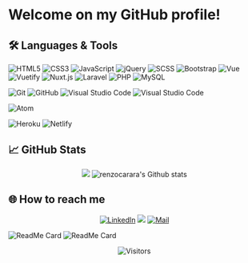 <!--
**renzocarara/renzocarara** is a ✨ _special_ ✨ repository because its `README.md` (this file) appears on your GitHub profile. -->

# Welcome on my GitHub profile!

## 🛠️ **Languages & Tools**

![HTML5](https://img.shields.io/badge/-HTML5-333333?style=flat&logo=HTML5)
![CSS3](https://img.shields.io/badge/-CSS3-333333?style=flat&logo=css3&logoColor=5ab1f8)
![JavaScript](https://img.shields.io/badge/-JavaScript-333333?style=flat&logo=javascript)
![jQuery](https://img.shields.io/badge/-jQuery-333333?style=flat&logo=jQuery&logoColor=0769AD)
![SCSS](https://img.shields.io/badge/-SCSS-333333?style=flat&logo=SASS)
![Bootstrap](https://img.shields.io/badge/-Bootstrap-333333?style=flat&logo=bootstrap&logoColor=a055f0)
![Vue](https://img.shields.io/badge/-Vue-333333?style=flat&logo=vue.js)
![Vuetify](https://img.shields.io/badge/-Vuetify-333333?style=flat&logo=vuetify&logoColor=76bbf4)
![Nuxt.js](https://img.shields.io/badge/-Nuxt-333333?style=flat&logo=Nuxt.js)
![Laravel](https://img.shields.io/badge/-Laravel-333333?style=flat&logo=laravel)
![PHP](https://img.shields.io/badge/-Php-333333?style=flat&logo=php)
![MySQL](https://img.shields.io/badge/-MySQL-333333?style=flat&logo=MySQL&logoColor=83b8ea)

![Git](https://img.shields.io/badge/-Git-333333?style=flat&logo=git&logoColor=F05032)
![GitHub](https://img.shields.io/badge/-GitHub-333333?style=flat&logo=github&logoColor=FFFFFF)
![Visual Studio Code](https://img.shields.io/badge/-Visual%20Studio%20Code-333333?style=flat&logo=visual-studio-code&logoColor=2e81f4)
![Visual Studio Code](https://img.shields.io/badge/-Visual%20Studio%20Code-333333?style=flat&logo=visual-studio-code&logoColor=007ACC)&nbsp;

![Atom](https://img.shields.io/badge/-Atom-333333?style=flat&logo=atom&logoColor=58e273)

![Heroku](https://img.shields.io/badge/-Heroku-333333?style=flat&logo=heroku&logoColor=b583ea)
![Netlify](https://img.shields.io/badge/-Netlify-333333?style=flat&logo=netlify)

## 📈 **GitHub Stats**

<p align="center">
<img src="https://github-readme-stats.vercel.app/api/top-langs/?username=renzocarara&hide_langs_below=1&theme=default&line_height=27&layout=compact" />
<img src="https://github-readme-stats.vercel.app/api?username=renzocarara&show_icons=true&count_private=true&include_all_commits=true&line_height=21" alt="renzocarara's Github stats" />
</p>

## 🌐 **How to reach me**

<p align="center">
<a href="https://www.linkedin.com/in/renzocarara" target="_blank"><img src="https://img.shields.io/badge/LinkedIn-%230077B5.svg?&style=flat-square&logo=linkedin&logoColor=white" alt="LinkedIn"></a>
<a href="https://www.renzocarara.it"><img src="https://img.shields.io/badge/-renzocarara.it-3423A6?style=flat-square&logo=Google-Chrome&logoColor=white"/></a>
<a href="mailto:renzo.carara@libero.it"><img src="https://img.shields.io/badge/-renzo.carara@libero.it-D14836?style=flat-square&logo=Gmail&logoColor=white"  alt="Mail"></a>

</p>
<!--

About me
💡 I like to explore new technologies and develop software solutions and quick hacks.
🎓 I'm currently studying Computer Science and Mathematics at the University of Massachusetts Amherst.
🌱 I'm on track for learning more about Artificial Intelligence, Systems Design, and Cloud Architecture.
✍️ In my free time, I pursue Graphic Design and Blog Writing as hobbies/side hustles.
💬 Feel free to reach out to me for pro bono consulting and volunteering, or just for some interesting discussion.
✉️ You can shoot me an email at avsingh@umass.edu! I'll try to respond as soon as I can.
📄 Please have a look at my Résumé for more details about me. I'm open to feedback and suggestions!

<details>
  <summary>Some other facts about me</summary>
  <br>

- 57/60
- Spent 1 year in the army CC
- vegan
- love animals
- fond of Star Trek TOS

</details>
-->

![ReadMe Card](https://github-readme-stats.vercel.app/api/pin/?username=renzocarara&repo=digiback)
![ReadMe Card](https://github-readme-stats.vercel.app/api/pin/?username=renzocarara&repo=digifront)

[linkedin]: https://www.linkedin.com/in/renzocarara
[gmail]: mailto:renzo.carara@libero.it "Lets connect through email"
[github]: https://github.com/renzocarara

<p align=center>
  <img alt="Visitors" src="https://visitor-badge.laobi.icu/badge?page_id=renzocarara.renzocarara">
</p>

<!--Here are some ideas to get you started:

- 🔭 I’m currently working on ...
- 🌱 I’m currently learning ...
- 👯 I’m looking to collaborate on ...
- 🤔 I’m looking for help with ...
- 💬 Ask me about ...
- 📫 How to reach me: ...
- 😄 Pronouns: ...
- ⚡ Fun fact: ...
-->
